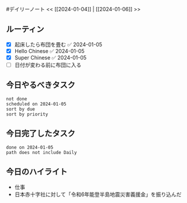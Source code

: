 #デイリーノート
<< [[2024-01-04]] | [[2024-01-06]] >>
## ルーティン
- [x] 起床したら布団を畳む ✅ 2024-01-05
- [x] Hello Chinese ✅ 2024-01-05
- [x] Super Chinese ✅ 2024-01-05
- [ ] 日付が変わる前に布団に入る
## 今日やるべきタスク
```tasks
not done
scheduled on 2024-01-05
sort by due
sort by priority
```
## 今日完了したタスク
```tasks
done on 2024-01-05
path does not include Daily
```
## 今日のハイライト
- 仕事
- 日本赤十字社に対して「令和6年能登半島地震災害義援金」を振り込んだ
